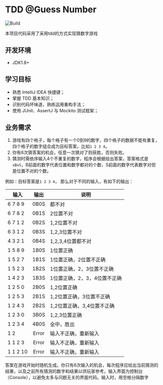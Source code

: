 # TDD @Guess Number

![Build](https://github.com/xpbootcamp/tdd-guess-number/workflows/Build/badge.svg)

本项目代码采用了采用tdd的方式实现猜数字游戏

## 开发环境
 - JDK1.8+

## 学习目标
- 熟悉 IntelliJ IDEA 快捷键；
- 掌握 TDD 基本知识；
- 识别代码坏味道，熟练运用重构手法；
- 使用 JUnit、AssertJ 与 Mockito 测试框架；


## 业务需求
1. 游戏有四个格子，每个格子有一个0到9的数字，四个格子的数据不能有重复，四个格子的数字组合成为目标答案，比如`1 2 3 4`。
2. 你有6次猜答案的机会，任意一次猜对了则获胜，否则失败。
3. 猜测时需依序输入4个不重复的数字，程序会根据给出答案，答案格式是`xBxS`，B前面的数字代表位置和数字都对的个数，S前面的数字代表数字对但是位置不对的个数。

例如：目标答案是`1 2 3 4`， 那么对于不同的输入，有如下的输出：

|输入  |	输出	|  说明  |
| ---- | :----: | ---- |
|6 7 8 9 | 0B0S	|都不对|
|6 7 8 2 | 0B1S	|2位置不对|
|6 7 1 2 | 0B2S	|1,2位置不对|
|6 3 1 2 | 0B3S	|1,2,3位置不对|
|4 3 2 1 | 0B4S	|1,2,3,4位置都不对|
|1 5 8 9 | 1B0S	|1位置正确|
|1 5 2 7 | 1B1S	|1位置正确，2位置不正确|
|1 5 2 3 | 1B2S	|1位置正确，2，3位置不正确|
|1 4 2 3 | 1B3S	|1位置正确，2，3，4位置不正确|
|1 2 5 0 | 2B0S	|1,2位置正确|
|1 2 5 3 | 2B1S	|1,2位置正确，3位置不正确|
|1 2 4 3 | 2B2S	|1,2位置正确，3,4位置不正确|
|1 2 3 0 | 3B0S	|1,2,3位置正确|
|1 2 3 4 | 4B0S	|全中，胜出 |
|1 2	| Error	| 输入不正确，重新输入 |
|1 1 2 3 | Error	| 输入不正确，重新输入 |
|1 1 2 10 | Error | 输入不正确，重新输入 |

答案在游戏开始时随机生成。你只有6次输入的机会，每次程序应给出当前猜测的结果，以及之前所有猜测的数字和结果以供玩家参考。输入界面为控制台（Console），以避免太多与问题无关的界面代码。输入时，用空格分隔数字
